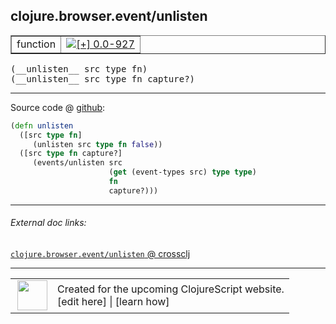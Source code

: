 ## clojure.browser.event/unlisten



 <table border="1">
<tr>
<td>function</td>
<td><a href="https://github.com/cljsinfo/cljs-api-docs/tree/0.0-927"><img valign="middle" alt="[+] 0.0-927" title="Added in 0.0-927" src="https://img.shields.io/badge/+-0.0--927-lightgrey.svg"></a> </td>
</tr>
</table>


 <samp>
(__unlisten__ src type fn)<br>
</samp>
 <samp>
(__unlisten__ src type fn capture?)<br>
</samp>

---







Source code @ [github](https://github.com/clojure/clojurescript/blob/r2725/src/cljs/clojure/browser/event.cljs#L64-L71):

```clj
(defn unlisten
  ([src type fn]
     (unlisten src type fn false))
  ([src type fn capture?]
     (events/unlisten src
                      (get (event-types src) type type)
                      fn
                      capture?)))
```

<!--
Repo - tag - source tree - lines:

 <pre>
clojurescript @ r2725
└── src
    └── cljs
        └── clojure
            └── browser
                └── <ins>[event.cljs:64-71](https://github.com/clojure/clojurescript/blob/r2725/src/cljs/clojure/browser/event.cljs#L64-L71)</ins>
</pre>

-->

---



###### External doc links:

[`clojure.browser.event/unlisten` @ crossclj](http://crossclj.info/fun/clojure.browser.event.cljs/unlisten.html)<br>

---

 <table>
<tr><td>
<img valign="middle" align="right" width="48px" src="http://i.imgur.com/Hi20huC.png">
</td><td>
Created for the upcoming ClojureScript website.<br>
[edit here] | [learn how]
</td></tr></table>

[edit here]:https://github.com/cljsinfo/cljs-api-docs/blob/master/cljsdoc/clojure.browser.event/unlisten.cljsdoc
[learn how]:https://github.com/cljsinfo/cljs-api-docs/wiki/cljsdoc-files

<!--

This information was too distracting to show to readers, but I'll leave it
commented here since it is helpful to:

- pretty-print the data used to generate this document
- and show how to retrieve that data



The API data for this symbol:

```clj
{:ns "clojure.browser.event",
 :name "unlisten",
 :type "function",
 :signature ["[src type fn]" "[src type fn capture?]"],
 :source {:code "(defn unlisten\n  ([src type fn]\n     (unlisten src type fn false))\n  ([src type fn capture?]\n     (events/unlisten src\n                      (get (event-types src) type type)\n                      fn\n                      capture?)))",
          :title "Source code",
          :repo "clojurescript",
          :tag "r2725",
          :filename "src/cljs/clojure/browser/event.cljs",
          :lines [64 71]},
 :full-name "clojure.browser.event/unlisten",
 :full-name-encode "clojure.browser.event/unlisten",
 :history [["+" "0.0-927"]]}

```

Retrieve the API data for this symbol:

```clj
;; from Clojure REPL
(require '[clojure.edn :as edn])
(-> (slurp "https://raw.githubusercontent.com/cljsinfo/cljs-api-docs/catalog/cljs-api.edn")
    (edn/read-string)
    (get-in [:symbols "clojure.browser.event/unlisten"]))
```

-->
